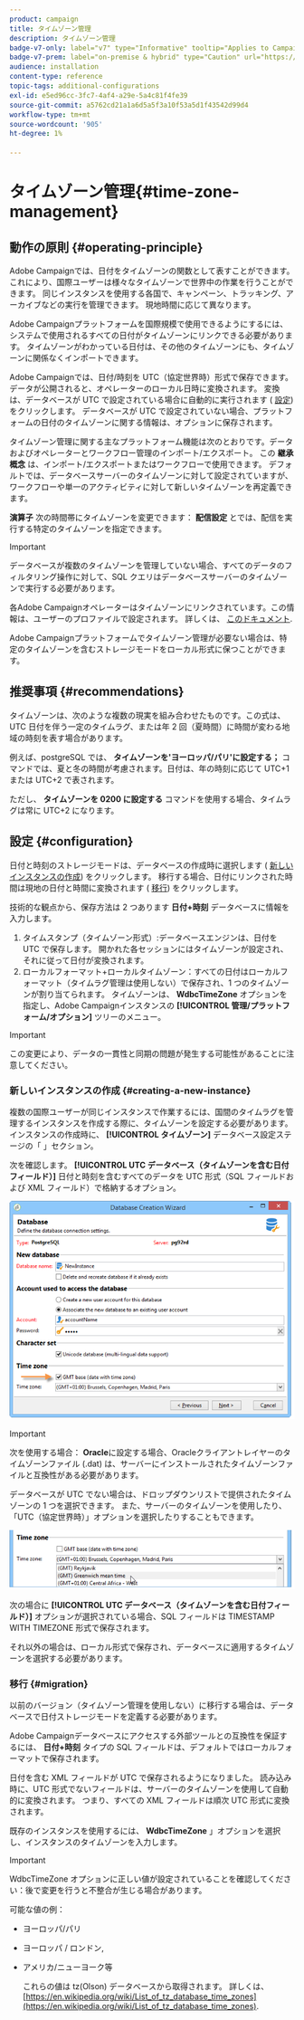 ```yaml
---
product: campaign
title: タイムゾーン管理
description: タイムゾーン管理
badge-v7-only: label="v7" type="Informative" tooltip="Applies to Campaign Classic v7 only"
badge-v7-prem: label="on-premise & hybrid" type="Caution" url="https://experienceleague.adobe.com/docs/campaign-classic/using/installing-campaign-classic/architecture-and-hosting-models/hosting-models-lp/hosting-models.html?lang=en" tooltip="Applies to on-premise and hybrid deployments only"
audience: installation
content-type: reference
topic-tags: additional-configurations
exl-id: e5ed96cc-3fc7-4af4-a29e-5a4c81f4fe39
source-git-commit: a5762cd21a1a6d5a5f3a10f53a5d1f43542d99d4
workflow-type: tm+mt
source-wordcount: '905'
ht-degree: 1%

---
```


# タイムゾーン管理{#time-zone-management}



## 動作の原則 {#operating-principle}

Adobe Campaignでは、日付をタイムゾーンの関数として表すことができます。これにより、国際ユーザーは様々なタイムゾーンで世界中の作業を行うことができます。 同じインスタンスを使用する各国で、キャンペーン、トラッキング、アーカイブなどの実行を管理できます。 現地時間に応じて異なります。

Adobe Campaignプラットフォームを国際規模で使用できるようにするには、システムで使用されるすべての日付がタイムゾーンにリンクできる必要があります。 タイムゾーンがわかっている日付は、その他のタイムゾーンにも、タイムゾーンに関係なくインポートできます。

Adobe Campaignでは、日付/時刻を UTC（協定世界時）形式で保存できます。 データが公開されると、オペレーターのローカル日時に変換されます。 変換は、データベースが UTC で設定されている場合に自動的に実行されます ( [設定](#configuration)) をクリックします。 データベースが UTC で設定されていない場合、プラットフォームの日付のタイムゾーンに関する情報は、オプションに保存されます。

タイムゾーン管理に関する主なプラットフォーム機能は次のとおりです。データおよびオペレーターとワークフロー管理のインポート/エクスポート。 この **継承概念** は、インポート/エクスポートまたはワークフローで使用できます。 デフォルトでは、データベースサーバーのタイムゾーンに対して設定されていますが、ワークフローや単一のアクティビティに対して新しいタイムゾーンを再定義できます。

**演算子** 次の時間帯にタイムゾーンを変更できます： **配信設定** とでは、配信を実行する特定のタイムゾーンを指定できます。

>[!IMPORTANT]
>
>データベースが複数のタイムゾーンを管理していない場合、すべてのデータのフィルタリング操作に対して、SQL クエリはデータベースサーバーのタイムゾーンで実行する必要があります。

各Adobe Campaignオペレーターはタイムゾーンにリンクされています。この情報は、ユーザーのプロファイルで設定されます。 詳しくは、 [このドキュメント](../../platform/using/access-management.md).

Adobe Campaignプラットフォームでタイムゾーン管理が必要ない場合は、特定のタイムゾーンを含むストレージモードをローカル形式に保つことができます。

## 推奨事項 {#recommendations}

タイムゾーンは、次のような複数の現実を組み合わせたものです。この式は、UTC 日付を伴う一定のタイムラグ、または年 2 回（夏時間）に時間が変わる地域の時刻を表す場合があります。

例えば、postgreSQL では、 **タイムゾーンを&#39;ヨーロッパ/パリ&#39;に設定する；** コマンドでは、夏と冬の時間が考慮されます。日付は、年の時刻に応じて UTC+1 または UTC+2 で表されます。

ただし、 **タイムゾーンを 0200 に設定する** コマンドを使用する場合、タイムラグは常に UTC+2 になります。

## 設定 {#configuration}

日付と時刻のストレージモードは、データベースの作成時に選択します ( [新しいインスタンスの作成](#creating-a-new-instance)) をクリックします。 移行する場合、日付にリンクされた時間は現地の日付と時間に変換されます ( [移行](#migration)) をクリックします。

技術的な観点から、保存方法は 2 つあります **日付+時刻** データベースに情報を入力します。

1. タイムスタンプ（タイムゾーン形式）:データベースエンジンは、日付を UTC で保存します。 開かれた各セッションにはタイムゾーンが設定され、それに従って日付が変換されます。
1. ローカルフォーマット+ローカルタイムゾーン：すべての日付はローカルフォーマット（タイムラグ管理は使用しない）で保存され、1 つのタイムゾーンが割り当てられます。 タイムゾーンは、 **WdbcTimeZone** オプションを指定し、Adobe Campaignインスタンスの **[!UICONTROL 管理/プラットフォーム/オプション]** ツリーのメニュー。

>[!IMPORTANT]
>
>この変更により、データの一貫性と同期の問題が発生する可能性があることに注意してください。

### 新しいインスタンスの作成 {#creating-a-new-instance}

複数の国際ユーザーが同じインスタンスで作業するには、国間のタイムラグを管理するインスタンスを作成する際に、タイムゾーンを設定する必要があります。 インスタンスの作成時に、 **[!UICONTROL タイムゾーン]** データベース設定ステージの「 」セクション。

次を確認します。 **[!UICONTROL UTC データベース（タイムゾーンを含む日付フィールド）]** 日付と時刻を含むすべてのデータを UTC 形式（SQL フィールドおよび XML フィールド）で格納するオプション。

![](assets/install_wz_select_utc_option.png)

>[!IMPORTANT]
>
>次を使用する場合： **Oracle**&#x200B;に設定する場合、Oracleクライアントレイヤーのタイムゾーンファイル (.dat) は、サーバーにインストールされたタイムゾーンファイルと互換性がある必要があります。

データベースが UTC でない場合は、ドロップダウンリストで提供されたタイムゾーンの 1 つを選択できます。 また、サーバーのタイムゾーンを使用したり、「UTC（協定世界時）」オプションを選択したりすることもできます。

![](assets/install_wz_unselect_utc_option.png)

次の場合に **[!UICONTROL UTC データベース（タイムゾーンを含む日付フィールド）]** オプションが選択されている場合、SQL フィールドは TIMESTAMP WITH TIMEZONE 形式で保存されます。

それ以外の場合は、ローカル形式で保存され、データベースに適用するタイムゾーンを選択する必要があります。

### 移行 {#migration}

以前のバージョン（タイムゾーン管理を使用しない）に移行する場合は、データベースで日付ストレージモードを定義する必要があります。

Adobe Campaignデータベースにアクセスする外部ツールとの互換性を保証するには、 **日付+時刻** タイプの SQL フィールドは、デフォルトではローカルフォーマットで保存されます。

日付を含む XML フィールドが UTC で保存されるようになりました。 読み込み時に、UTC 形式でないフィールドは、サーバーのタイムゾーンを使用して自動的に変換されます。 つまり、すべての XML フィールドは順次 UTC 形式に変換されます。

既存のインスタンスを使用するには、 **WdbcTimeZone** 」オプションを選択し、インスタンスのタイムゾーンを入力します。

>[!IMPORTANT]
>
>WdbcTimeZone オプションに正しい値が設定されていることを確認してください：後で変更を行うと不整合が生じる場合があります。

可能な値の例：

* ヨーロッパ/パリ
* ヨーロッパ / ロンドン,
* アメリカ/ニューヨーク等

   これらの値は tz(Olson) データベースから取得されます。 詳しくは、 [https://en.wikipedia.org/wiki/List_of_tz_database_time_zones](https://en.wikipedia.org/wiki/List_of_tz_database_time_zones).
